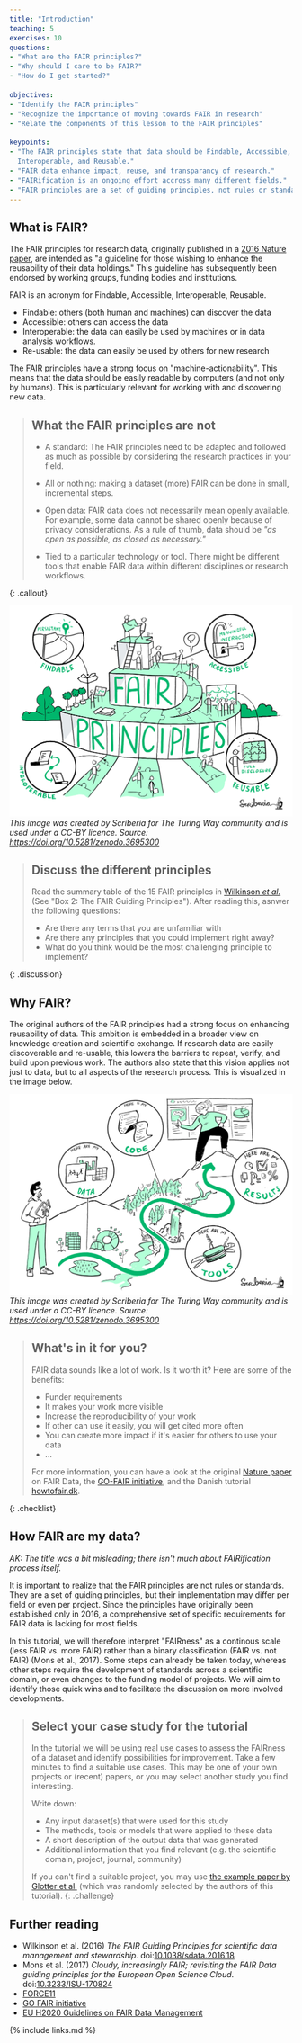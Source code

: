 ```yaml
---
title: "Introduction"
teaching: 5
exercises: 10
questions:
- "What are the FAIR principles?"
- "Why should I care to be FAIR?"
- "How do I get started?"

objectives:
- "Identify the FAIR principles"
- "Recognize the importance of moving towards FAIR in research"
- "Relate the components of this lesson to the FAIR principles"

keypoints:
- "The FAIR principles state that data should be Findable, Accessible,
  Interoperable, and Reusable."
- "FAIR data enhance impact, reuse, and transparancy of research."
- "FAIRification is an ongoing effort accross many different fields."
- "FAIR principles are a set of guiding principles, not rules or standards."
---
```


## What is FAIR?

The FAIR principles for research data, originally published in a [2016 Nature
paper](https://doi.org/10.1038/sdata.2016.18), are intended as "a guideline for
those wishing to enhance the reusability of their data holdings." This guideline
has subsequently been endorsed by working groups, funding bodies and
institutions.

FAIR is an acronym for Findable, Accessible, Interoperable, Reusable.

- Findable: others (both human and machines) can discover the data
- Accessible: others can access the data
- Interoperable: the data can easily be used by machines or in data analysis workflows.
- Re-usable: the data can easily be used by others for new research

The FAIR principles have a strong focus on "machine-actionability". This means
that the data should be easily readable by computers (and not only by humans).
This is particularly relevant for working with and discovering new data.

> ## What the FAIR principles are **not**
>
> - A standard: The FAIR principles need to be adapted and followed as much as
>   possible by considering the research practices in your field.
>
> - All or nothing: making a dataset (more) FAIR can be done in small,
>   incremental steps.
>
> - Open data: FAIR data does not necessarily mean openly available. For
>   example, some data cannot be shared openly because of privacy
>   considerations. As a rule of thumb, data should be *"as open as possible, as closed as
>   necessary."*
>
> - Tied to a particular technology or tool. There might be different tools that
>   enable FAIR data within different disciplines or research workflows.
>
{: .callout}

![FAIR principles illustration by Scriberia](../fig/FAIRPrinciples.jpg) *This
image was created by Scriberia for The Turing Way community and is used under a
CC-BY licence. Source: <https://doi.org/10.5281/zenodo.3695300>*

> ## Discuss the different principles
>
> Read the summary table of the 15 FAIR principles in [Wilkinson *et
> al.*](https://doi.org/10.1038/sdata.2016.18) (See "Box 2: The FAIR Guiding
> Principles"). After reading this, asnwer the following questions:
>
> - Are there any terms that you are unfamiliar with
> - Are there any principles that you could implement right away?
> - What do you think would be the most challenging principle to implement?
>
{: .discussion}


## Why FAIR?

The original authors of the FAIR principles had a strong focus on enhancing
reusability of data. This ambition is embedded in a broader view on knowledge
creation and scientific exchange. If research data are easily discoverable and
re-usable, this lowers the barriers to repeat, verify, and build upon previous
work. The authors also state that this vision applies not just to data, but to
all aspects of the research process. This is visualized in the image below.

![Reproducibility illustration by Scriberia](../fig/ReproducibleJourney.jpg) *This
image was created by Scriberia for The Turing Way community and is used under a
CC-BY licence. Source: <https://doi.org/10.5281/zenodo.3695300>*

> ## What's in it for you?
>
> FAIR data sounds like a lot of work. Is it worth it? Here are some of the benefits:
>
> - Funder requirements
> - It makes your work more visible
> - Increase the reproducibility of your work
> - If other can use it easily, you will get cited more often
> - You can create more impact if it's easier for others to use your data
> - ...
>
> For more information, you can have a look at the original [Nature paper](https://doi.org/10.1038/sdata.2016.18)
> on FAIR Data, the [GO-FAIR initiative](https://www.go-fair.org/fair-principles/),
> and the Danish tutorial [howtofair.dk](https://www.howtofair.dk/why-fair/).
>
{: .checklist}

## How FAIR are my data?
_AK: The title was a bit misleading; there isn't much about FAIRification process itself._

It is important to realize that the FAIR principles are not rules or standards.
They are a set of guiding principles, but their implementation may differ per
field or even per project. Since the principles have originally been established
only in 2016, a comprehensive set of specific requirements for FAIR data is
lacking for most fields.

In this tutorial, we will therefore interpret "FAIRness" as a continous scale
(less FAIR vs. more FAIR) rather than a binary classification (FAIR vs. not FAIR) (Mons et al., 2017).
Some steps can already be taken today, whereas other steps require the
development of standards across a scientific domain, or even changes to the funding model of projects.
We will aim to identify those quick wins and to facilitate the discussion on more involved developments.

> ## Select your case study for the tutorial
>
> In the tutorial we will be using real use cases to assess the FAIRness of a
> dataset and identify possibilities for improvement. Take a few minutes to find
> a suitable use cases. This may be one of your own projects or (recent) papers,
> or you may select another study you find interesting.
>
> Write down:
>
> - Any input dataset(s) that were used for this study
> - The methods, tools or models that were applied to these data
> - A short description of the output data that was generated
> - Additional information that you find relevant (e.g. the scientific domain,
>   project, journal, community)
>
> If you can't find a suitable project, you may use [the example paper by
> Glotter et al.](https://www.ncbi.nlm.nih.gov/pmc/articles/PMC4066535/) (which
> was randomly selected by the authors of this tutorial).
{: .challenge}

## Further reading

- Wilkinson et al. (2016) _The FAIR Guiding Principles for scientific data management and stewardship_. doi:[10.1038/sdata.2016.18](https://doi.org/10.1038/sdata.2016.18)
- Mons et al. (2017) _Cloudy, increasingly FAIR; revisiting the FAIR Data guiding principles for the European Open Science Cloud_. doi:[10.3233/ISU-170824](https://doi.org/10.3233/ISU-170824)
- [FORCE11](https://www.force11.org/fairprinciples)
- [GO FAIR initiative](https://www.go-fair.org/fair-principles/)
- [EU H2020 Guidelines on FAIR Data Management](https://ec.europa.eu/research/participants/data/ref/h2020/grants_manual/hi/oa_pilot/h2020-hi-oa-data-mgt_en.pdf)

{% include links.md %}
